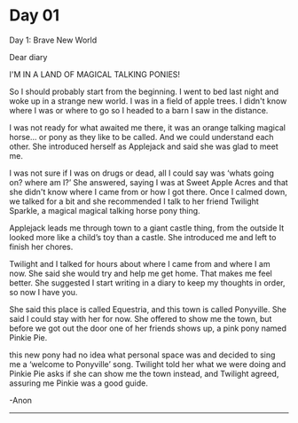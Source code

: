 # Day 01

Day 1: Brave New World

Dear diary

I'M IN A LAND OF MAGICAL TALKING PONIES!

So I should probably start from the beginning. I went to bed last night and woke up in a strange new world. I was in a field of apple trees. I didn't know where I was or where to go so I headed to a barn I saw in the distance.

I was not ready for what awaited me there, it was an orange talking magical horse… or pony as they like to be called. And we could understand each other. She introduced herself as Applejack and said she was glad to meet me.

I was not sure if I was on drugs or dead, all I could say was ‘whats going on? where am I?’ She answered, saying I was at Sweet Apple Acres and that she didn't know where I came from or how I got there. Once I calmed down, we talked for a bit and she recommended I talk to her friend Twilight Sparkle, a magical magical talking horse pony thing.

Applejack leads me through town to a giant castle thing, from the outside It looked more like a child’s toy than a castle. She introduced me and left to finish her chores.

Twilight and I talked for hours about where I came from and where I am now. She said she would try and help me get home. That makes me feel better. She suggested I start writing in a diary to keep my thoughts in order, so now I have you.

She said this place is called Equestria, and this town is called Ponyville. She said I could stay with her for now. She offered to show me the town, but before we got out the door one of her friends shows up, a pink pony named Pinkie Pie.

this new pony had no idea what personal space was and decided to sing me a ‘welcome to Ponyville’ song. Twilight told her what we were doing and Pinkie Pie asks if she can show me the town instead, and Twilight agreed, assuring me Pinkie was a good guide.

<p style=“text-align: right”>-Anon</p>

***

